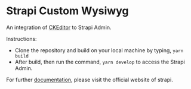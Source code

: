 # Strapi Custom Wysiwyg

An integration of [CKEditor](https://ckeditor.com/) to Strapi Admin.

Instructions:

- Clone the repository and build on your local machine by typing, `yarn build`
- After build, then run the command, `yarn develop` to access the Strapi Admin.

For further [documentation](https://strapi.io/documentation/v3.x/getting-started/quick-start.html), please visit the official website of strapi.
